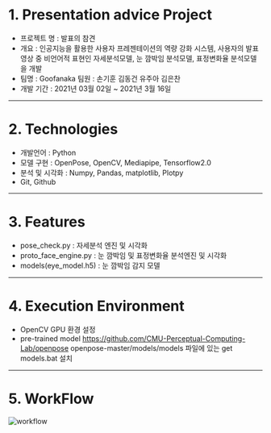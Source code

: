 # 1. Presentation advice Project
* 프로젝트 명 : 발표의 참견 
* 개요 : 인공지능을 활용한 사용자 프레젠테이션의 역량 강화 시스템, 사용자의 발표영상 중 비언어적 표현인 자세분석모델, 눈 깜박임 분석모델, 표정변화율 분석모델을 개발
* 팀명 : Goofanaka 팀원 : 손기훈 김동건 유주아 김은찬
* 개발 기간 : 2021년 03월 02일 ~ 2021년 3월 16일
___

# 2. Technologies
- 개발언어 : Python
- 모델 구현 : OpenPose, OpenCV, Mediapipe, Tensorflow2.0
- 분석 및 시각화 : Numpy, Pandas, matplotlib, Plotpy
- Git, Github

___

# 3. Features
- pose_check.py : 자세분석 엔진 및 시각화 
- proto_face_engine.py : 눈 깜박임 및 표정변화율 분석엔진 및 시각화
- models(eye_model.h5) : 눈 깜박임 감지 모델

___

# 4. Execution Environment
- OpenCV GPU 환경 설정
- pre-trained model
   https://github.com/CMU-Perceptual-Computing-Lab/openpose openpose-master/models/models 파일에 있는 get models.bat 설치

___

# 5. WorkFlow
![workflow](https://user-images.githubusercontent.com/71329051/111962202-5d504000-8b35-11eb-9c8d-48cce40997af.png)


